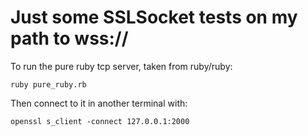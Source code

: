 # Just some SSLSocket tests on my path to wss://

To run the pure ruby tcp server, taken from ruby/ruby:

    ruby pure_ruby.rb

Then connect to it in another terminal with:

    openssl s_client -connect 127.0.0.1:2000
